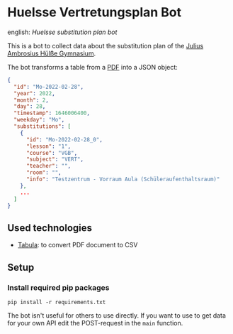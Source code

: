 # Huelsse Vertretungsplan Bot

english: _Huelsse substitution plan bot_

This is a bot to collect data about the substitution plan of the <a href="https://cms.sachsen.schule/huelsse/home">
Julius Ambrosius Hülße Gymnasium</a>.

The bot transforms a table from a <a href="https://github.com/SoWieMarkus/HuelsseVertretungsplanBot/blob/main/examples/Di-2022-02-01.pdf">PDF</a> into a JSON object:

```json
{
  "id": "Mo-2022-02-28",
  "year": 2022,
  "month": 2,
  "day": 28,
  "timestamp": 1646006400,
  "weekday": "Mo",
  "substitutions": [
    {
      "id": "Mo-2022-02-28_0",
      "lesson": "1",
      "course": "VGB",
      "subject": "VERT",
      "teacher": "",
      "room": "",
      "info": "Testzentrum - Vorraum Aula (Schüleraufenthaltsraum)"
    },
    ...
  ]
}
```

## Used technologies

- <a href="https://github.com/tabulapdf/tabula-java">Tabula</a>: to convert PDF document to CSV

## Setup

### Install required pip packages

```pip install -r requirements.txt```

The bot isn't useful for others to use directly. If you want to use to get data for your own API edit the POST-request
in the ```main``` function.

